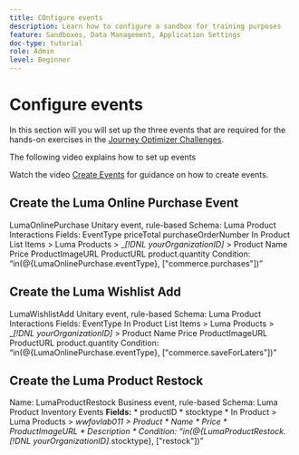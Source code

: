 ```yaml
---
title: COnfigure events
description: Learn how to configure a sandbox for training purposes 
feature: Sandboxes, Data Management, Application Settings
doc-type: tutorial
role: Admin
level: Beginner
---
```


# Configure events

In this section will you will set up the three events that are required for the hands-on exercises in the [Journey Optimizer Challenges](/help/challenges/introduction-and-pre-requisites.md).

The following video explains how to set up events

Watch the video [Create Events](/help/set-up-journeys/create-events.md) for guidance on how to create events.

## Create the Luma Online Purchase Event

LumaOnlinePurchase
Unitary event, rule-based
Schema: Luma Product Interactions
Fields:
EventType
priceTotal
purchaseOrderNumber
In Product List Items > Luma Products > _*[!DNL yourOrganizationID]* > Product
Name
Price
ProductImageURL
ProductURL
product.quantity
Condition: “in(@{LumaOnlinePurchase.eventType}, ["commerce.purchases"])”

## Create the Luma Wishlist Add

LumaWishlistAdd
Unitary event, rule-based
Schema: Luma Product Interactions
Fields:
EventType
In Product List Items > Luma Products > _*[!DNL yourOrganizationID]* > Product
Name
Price
ProductImageURL
ProductURL
product.quantity
Condition: “in(@{LumaOnlinePurchase.eventType}, ["commerce.saveForLaters"])”

## Create the Luma Product Restock

Name: LumaProductRestock
Business event, rule-based
Schema: Luma Product Inventory Events
**Fields:**
    * productID
    * stocktype
    * In Product > Luma Products > _wwfovlab011 > Product
      * Name
      * Price
      * ProductImageURL
      * Description
    * Condition: “in(@{LumaProductRestock._*[!DNL yourOrganizationID]*.stocktype}, ["restock"])”